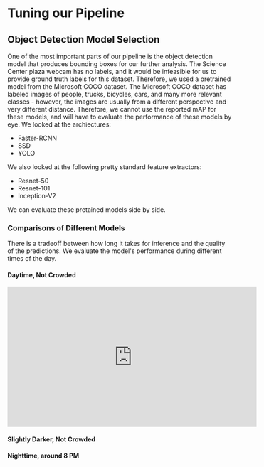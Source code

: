 # Tuning our Pipeline

## Object Detection Model Selection

One of the most important parts of our pipeline is the object detection model
that produces bounding boxes for our further analysis.
The Science Center plaza webcam has no labels, and it would be infeasible
for us to provide ground truth labels for this dataset.
Therefore, we used a pretrained model from the Microsoft COCO dataset.
The Microsoft COCO dataset has labeled images of people, trucks, bicycles,
cars, and many more relevant classes - however, the images are usually from
a different perspective and very different distance.
Therefore, we cannot use the reported mAP for these models, and will have
to evaluate the performance of these models by eye.
We looked at the archiectures:

* Faster-RCNN
* SSD
* YOLO

We also looked at the following pretty standard feature extractors:

* Resnet-50
* Resnet-101
* Inception-V2

We can evaluate these pretained models side by side.

### Comparisons of Different Models

There is a tradeoff between how long it takes for inference and the quality
of the predictions.
We evaluate the model's performance during different times of the day.

#### Daytime, Not Crowded

<html>
 <body>
<iframe src="http://www.youtube.com/embed/F08-z8duKIE"
   width="560" height="315" frameborder="0" allowfullscreen></iframe>
 </body>
</html>

#### Slightly Darker, Not Crowded


<html>
 <body>
  <object data="http://www.youtube.com/embed/ZR53NL4JOVU"
   width="560" height="315"></object>
 </body>
</html>

#### Nighttime, around 8 PM

<html>
 <body>
  <object data="https://www.youtube.com/embed/KnjFIt1sypg"
   width="560" height="315"></object>
 </body>
</html>
